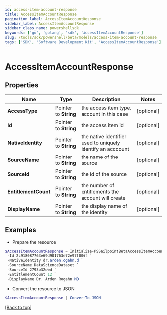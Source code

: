 ```yaml
---
id: access-item-account-response
title: AccessItemAccountResponse
pagination_label: AccessItemAccountResponse
sidebar_label: AccessItemAccountResponse
sidebar_class_name: powershellsdk
keywords: ['go', 'golang', 'sdk', 'AccessItemAccountResponse'] 
slug: /tools/sdk/powershell/beta/models/access-item-account-response
tags: ['SDK', 'Software Development Kit', 'AccessItemAccountResponse']
---
```



# AccessItemAccountResponse

## Properties

Name | Type | Description | Notes
------------ | ------------- | ------------- | -------------
**AccessType** |  Pointer to **String** | the access item type. account in this case | [optional] 
**Id** |  Pointer to **String** | the access item id | [optional] 
**NativeIdentity** |  Pointer to **String** | the native identifier used to uniquely identify an acccount | [optional] 
**SourceName** |  Pointer to **String** | the name of the source | [optional] 
**SourceId** |  Pointer to **String** | the id of the source | [optional] 
**EntitlementCount** |  Pointer to **String** | the number of entitlements the account will create | [optional] 
**DisplayName** |  Pointer to **String** | the display name of the identity | [optional] 

## Examples

- Prepare the resource
```powershell
$AccessItemAccountResponse = Initialize-PSSailpointBetaAccessItemAccountResponse  -AccessType account `
 -Id 2c918087763e69d901763e72e97f006f `
 -NativeIdentity dr.arden.ogahn.d `
 -SourceName DataScienceDataset `
 -SourceId 2793o32dwd `
 -EntitlementCount 12 `
 -DisplayName Dr. Arden Rogahn MD
```

- Convert the resource to JSON
```powershell
$AccessItemAccountResponse | ConvertTo-JSON
```


[[Back to top]](#) 

